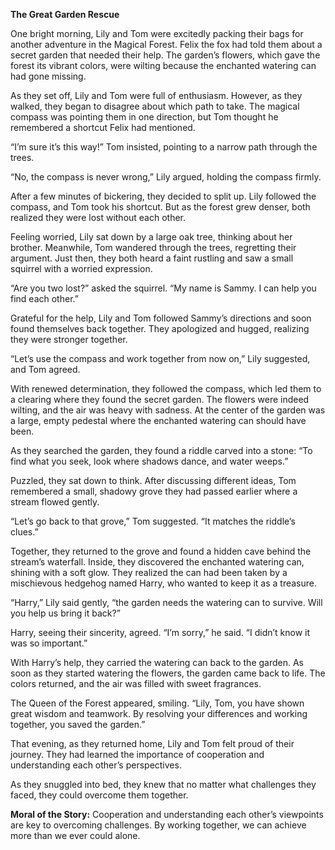 **The Great Garden Rescue**

One bright morning, Lily and Tom were excitedly packing their bags for another adventure in the Magical Forest. Felix the fox had told them about a secret garden that needed their help. The garden’s flowers, which gave the forest its vibrant colors, were wilting because the enchanted watering can had gone missing.

As they set off, Lily and Tom were full of enthusiasm. However, as they walked, they began to disagree about which path to take. The magical compass was pointing them in one direction, but Tom thought he remembered a shortcut Felix had mentioned.

“I’m sure it’s this way!” Tom insisted, pointing to a narrow path through the trees.

“No, the compass is never wrong,” Lily argued, holding the compass firmly.

After a few minutes of bickering, they decided to split up. Lily followed the compass, and Tom took his shortcut. But as the forest grew denser, both realized they were lost without each other.

Feeling worried, Lily sat down by a large oak tree, thinking about her brother. Meanwhile, Tom wandered through the trees, regretting their argument. Just then, they both heard a faint rustling and saw a small squirrel with a worried expression.

“Are you two lost?” asked the squirrel. “My name is Sammy. I can help you find each other.”

Grateful for the help, Lily and Tom followed Sammy’s directions and soon found themselves back together. They apologized and hugged, realizing they were stronger together.

“Let’s use the compass and work together from now on,” Lily suggested, and Tom agreed.

With renewed determination, they followed the compass, which led them to a clearing where they found the secret garden. The flowers were indeed wilting, and the air was heavy with sadness. At the center of the garden was a large, empty pedestal where the enchanted watering can should have been.

As they searched the garden, they found a riddle carved into a stone: “To find what you seek, look where shadows dance, and water weeps.”

Puzzled, they sat down to think. After discussing different ideas, Tom remembered a small, shadowy grove they had passed earlier where a stream flowed gently.

“Let’s go back to that grove,” Tom suggested. “It matches the riddle’s clues.”

Together, they returned to the grove and found a hidden cave behind the stream’s waterfall. Inside, they discovered the enchanted watering can, shining with a soft glow. They realized the can had been taken by a mischievous hedgehog named Harry, who wanted to keep it as a treasure.

“Harry,” Lily said gently, “the garden needs the watering can to survive. Will you help us bring it back?”

Harry, seeing their sincerity, agreed. “I’m sorry,” he said. “I didn’t know it was so important.”

With Harry’s help, they carried the watering can back to the garden. As soon as they started watering the flowers, the garden came back to life. The colors returned, and the air was filled with sweet fragrances.

The Queen of the Forest appeared, smiling. “Lily, Tom, you have shown great wisdom and teamwork. By resolving your differences and working together, you saved the garden.”

That evening, as they returned home, Lily and Tom felt proud of their journey. They had learned the importance of cooperation and understanding each other’s perspectives.

As they snuggled into bed, they knew that no matter what challenges they faced, they could overcome them together.

**Moral of the Story:** Cooperation and understanding each other’s viewpoints are key to overcoming challenges. By working together, we can achieve more than we ever could alone.
